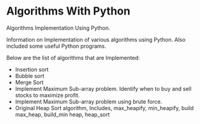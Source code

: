# Algorithms With Python

Algorithms Implementation Using Python.

Information on Implementation of various algorithms using Python. Also included some useful Python programs.

Below are the list of algorithms that are Implemented:

* Insertion sort
* Bubble sort
* Merge Sort
* Implement Maximum Sub-array problem. Identify when to buy and sell stocks to maximize profit.
* Implement Maximum Sub-array problem using brute force.
* Original Heap Sort algorithm, Includes, max_heapify, min_heapify, build max_heap, build_min heap, heap_sort

